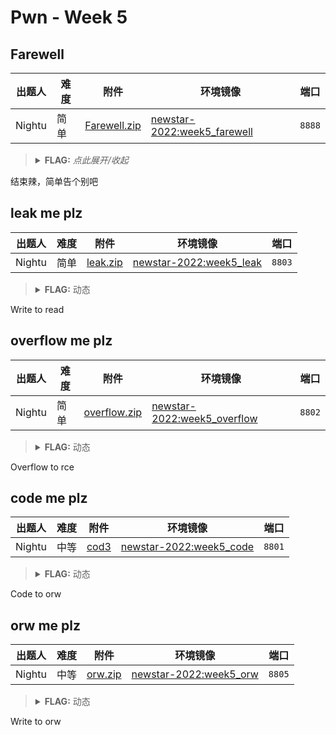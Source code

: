 # Pwn - Week 5

## Farewell

| 出题人 | 难度 | 附件 | 环境镜像 | 端口 |
|--------|------|------|----------|------|
| Nightu | 简单 | [Farewell.zip](https://github.com/project-newstar/newstar-ctf-2022/releases/download/attachment-week5/Farewell.zip) | [newstar-2022:week5_farewell](https://hub.docker.com/r/openctf/newstar-2022/tags?name=week5_farewell) | `8888` |

> <details><summary><strong>FLAG:</strong> <i>点此展开/收起</i></summary>
> <code>flag{Monit0r_is_intended&thx_4_playing_my_chals}</code>
> </details>

结束辣，简单告个别吧

## leak me plz

| 出题人 | 难度 | 附件 | 环境镜像 | 端口 |
|--------|------|------|----------|------|
| Nightu | 简单 | [leak.zip](https://github.com/project-newstar/newstar-ctf-2022/releases/download/attachment-week5/leak.zip) | [newstar-2022:week5_leak](https://hub.docker.com/r/openctf/newstar-2022/tags?name=week5_leak) | `8803` |

> <details><summary><strong>FLAG:</strong> 动态</summary>
> </details >

Write to read

## overflow me plz

| 出题人 | 难度 | 附件 | 环境镜像 | 端口 |
|--------|------|------|----------|------|
| Nightu | 简单 | [overflow.zip](https://github.com/project-newstar/newstar-ctf-2022/releases/download/attachment-week5/overflow.zip) | [newstar-2022:week5_overflow](https://hub.docker.com/r/openctf/newstar-2022/tags?name=week5_overflow) | `8802` |

> <details><summary><strong>FLAG:</strong> 动态</summary>
> </details >

Overflow to rce

## code me plz

| 出题人 | 难度 | 附件 | 环境镜像 | 端口 |
|--------|------|------|----------|------|
| Nightu | 中等 | [cod3](https://github.com/project-newstar/newstar-ctf-2022/releases/download/attachment-week5/cod3) | [newstar-2022:week5_code](https://hub.docker.com/r/openctf/newstar-2022/tags?name=week5_code) | `8801` |

> <details><summary><strong>FLAG:</strong> 动态</summary>
> </details >

Code to orw

## orw me plz

| 出题人 | 难度 | 附件 | 环境镜像 | 端口 |
|--------|------|------|----------|------|
| Nightu | 中等 | [orw.zip](https://github.com/project-newstar/newstar-ctf-2022/releases/download/attachment-week5/orw.zip) | [newstar-2022:week5_orw](https://hub.docker.com/r/openctf/newstar-2022/tags?name=week5_orw) | `8805` |

> <details><summary><strong>FLAG:</strong> 动态</summary>
> </details >

Write to orw
